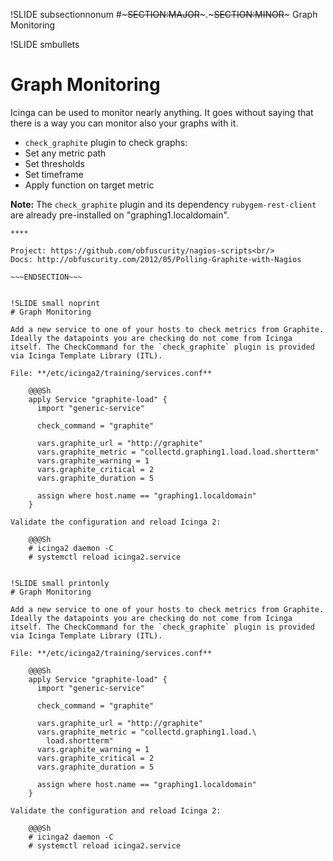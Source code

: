 !SLIDE subsectionnonum
#~~~SECTION:MAJOR~~~.~~~SECTION:MINOR~~~ Graph Monitoring


!SLIDE smbullets
# Graph Monitoring

Icinga can be used to monitor nearly anything. It goes without saying that there is a way you can monitor also your graphs with it.

* `check_graphite` plugin to check graphs:
 * Set any metric path
 * Set thresholds
 * Set timeframe
 * Apply function on target metric

**Note:** The `check_graphite` plugin and its dependency `rubygem-rest-client` are already pre-installed on "graphing1.localdomain".

~~~SECTION:handouts~~~
****

Project: https://github.com/obfuscurity/nagios-scripts<br/>
Docs: http://obfuscurity.com/2012/05/Polling-Graphite-with-Nagios

~~~ENDSECTION~~~


!SLIDE small noprint
# Graph Monitoring

Add a new service to one of your hosts to check metrics from Graphite. Ideally the datapoints you are checking do not come from Icinga itself. The CheckCommand for the `check_graphite` plugin is provided via Icinga Template Library (ITL).

File: **/etc/icinga2/training/services.conf**

    @@@Sh
    apply Service "graphite-load" {
      import "generic-service"

      check_command = "graphite"

      vars.graphite_url = "http://graphite"
      vars.graphite_metric = "collectd.graphing1.load.load.shortterm"
      vars.graphite_warning = 1
      vars.graphite_critical = 2
      vars.graphite_duration = 5

      assign where host.name == "graphing1.localdomain"
    }

Validate the configuration and reload Icinga 2:

    @@@Sh
    # icinga2 daemon -C
    # systemctl reload icinga2.service


!SLIDE small printonly
# Graph Monitoring

Add a new service to one of your hosts to check metrics from Graphite. Ideally the datapoints you are checking do not come from Icinga itself. The CheckCommand for the `check_graphite` plugin is provided via Icinga Template Library (ITL).

File: **/etc/icinga2/training/services.conf**

    @@@Sh
    apply Service "graphite-load" {
      import "generic-service"

      check_command = "graphite"

      vars.graphite_url = "http://graphite"
      vars.graphite_metric = "collectd.graphing1.load.\
        load.shortterm"
      vars.graphite_warning = 1
      vars.graphite_critical = 2
      vars.graphite_duration = 5

      assign where host.name == "graphing1.localdomain"
    }

Validate the configuration and reload Icinga 2:

    @@@Sh
    # icinga2 daemon -C
    # systemctl reload icinga2.service
